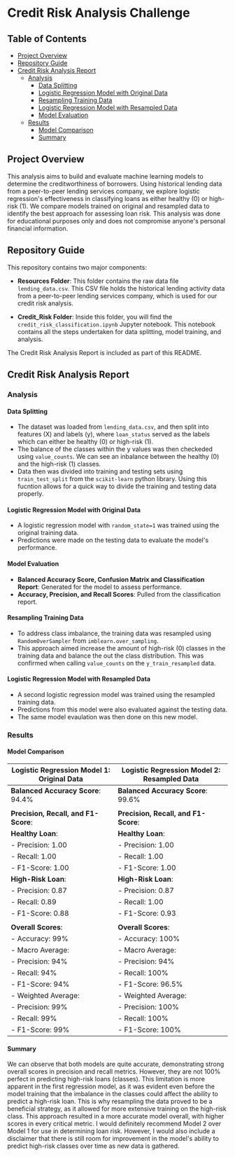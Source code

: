 # Credit Risk Analysis Challenge

## Table of Contents
- [Project Overview](#project-overview)
- [Repository Guide](#repository-guide)
- [Credit Risk Analysis Report](#credit-risk-analysis-report)
  - [Analysis](#analysis)
    - [Data Splitting](#data-splitting)
    - [Logistic Regression Model with Original Data](#logistic-regression-model-with-original-data)
    - [Resampling Training Data](#resampling-training-data)
    - [Logistic Regression Model with Resampled Data](#logistic-regression-model-with-resampled-data)
    - [Model Evaluation](#model-evaluation)
  - [Results](#results)
    - [Model Comparison](#model-comparison)
    - [Summary](#summary)

## Project Overview
This analysis aims to build and evaluate machine learning models to determine the creditworthiness of borrowers. Using historical lending data from a peer-to-peer lending services company, we explore logistic regression's effectiveness in classifying loans as either healthy (0) or high-risk (1). We compare models trained on original and resampled data to identify the best approach for assessing loan risk. This analysis was done for educational purposes only and does not compromise anyone's personal financial information.

## Repository Guide

This repository contains two major components:

- **Resources Folder**: This folder contains the raw data file `lending_data.csv`. This CSV file holds the historical lending activity data from a peer-to-peer lending services company, which is used for our credit risk analysis.

- **Credit_Risk Folder**: Inside this folder, you will find the `credit_risk_classification.ipynb` Jupyter notebook. This notebook contains all the steps undertaken for data splitting, model training, and analysis. 

The Credit Risk Analysis Report is included as part of this README.

## Credit Risk Analysis Report

### Analysis

#### Data Splitting
- The dataset was loaded from `lending_data.csv`, and then split into features (X) and labels (y), where `loan_status` served as the labels which can either be healthy (0) or high-risk (1).
- The balance of the classes within the y values was then checkeded using `value_counts`. We can see an inbalance between the healthy (0) and the high-risk (1) classes.
- Data then was divided into training and testing sets using `train_test_split` from the `scikit-learn` python library. Using this fucntion allows for a quick way to divide the training and testing data properly.

#### Logistic Regression Model with Original Data
- A logistic regression model with `random_state=1` was trained using the original training data.
- Predictions were made on the testing data to evaluate the model's performance.

#### Model Evaluation
- **Balanced Accuracy Score, Confusion Matrix and Classification Report**: Generated for the model to assess performance.
- **Accuracy, Precision, and Recall Scores**: Pulled from the classification report.

#### Resampling Training Data
- To address class imbalance, the training data was resampled using `RandomOverSampler` from `imblearn.over_sampling`.
- This approach aimed increase the amount of high-risk (0) classes in the training data and balance the out the class distribution. This was confirmed when calling `value_counts` on the `y_train_resampled` data.

#### Logistic Regression Model with Resampled Data
- A second logistic regression model was trained using the resampled training data.
- Predictions from this model were also evaluated against the testing data.
- The same model evaulation was then done on this new model.

### Results

#### Model Comparison

| Logistic Regression Model 1: Original Data | Logistic Regression Model 2: Resampled Data |
|--------------------------------------------|---------------------------------------------|
| **Balanced Accuracy Score**: 94.4%         | **Balanced Accuracy Score**: 99.6%          |
|                                            |                                             |
| **Precision, Recall, and F1-Score**:       | **Precision, Recall, and F1-Score**:        |
| **Healthy Loan**:                          | **Healthy Loan**:                           |
| - Precision: 1.00                          | - Precision: 1.00                           |
| - Recall: 1.00                             | - Recall: 1.00                              |
| - F1-Score: 1.00                           | - F1-Score: 1.00                            |
| **High-Risk Loan**:                        | **High-Risk Loan**:                         |
| - Precision: 0.87                          | - Precision: 0.87                           |
| - Recall: 0.89                             | - Recall: 1.00                              |
| - F1-Score: 0.88                           | - F1-Score: 0.93                            |
|                                            |                                             |
| **Overall Scores**:                        | **Overall Scores**:                         |
| - Accuracy: 99%                            | - Accuracy: 100%                            |
| - Macro Average:                           | - Macro Average:                            |
|   - Precision: 94%                         |   - Precision: 94%                          |
|   - Recall: 94%                            |   - Recall: 100%                            |
|   - F1-Score: 94%                          |   - F1-Score: 96.5%                         |
| - Weighted Average:                        | - Weighted Average:                         |
|   - Precision: 99%                         |   - Precision: 100%                         |
|   - Recall: 99%                            |   - Recall: 100%                            |
|   - F1-Score: 99%                          |   - F1-Score: 100%                          |


#### Summary

We can observe that both models are quite accurate, demonstrating strong overall scores in precision and recall metrics. However, they are not 100% perfect in predicting high-risk loans (classes). This limitation is more apparent in the first regression model, as it was evident even before the model training that the imbalance in the classes could affect the ability to predict a high-risk loan. This is why resampling the data proved to be a beneficial strategy, as it allowed for more extensive training on the high-risk class. This approach resulted in a more accurate model overall, with higher scores in every critical metric. I would definitely recommend Model 2 over Model 1 for use in determining loan risk. However, I would also include a disclaimer that there is still room for improvement in the model's ability to predict high-risk classes over time as new data is gathered.
